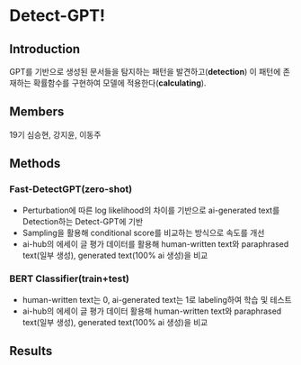 # Detect-GPT!

## Introduction
GPT를 기반으로 생성된 문서들을 탐지하는 패턴을 발견하고(**detection**) 이 패턴에 존재하는 확률함수를 구현하여 모델에 적용한다(**calculating**).

## Members
19기 심승현, 강지윤, 이동주

## Methods
### Fast-DetectGPT(zero-shot)
- Perturbation에 따른 log likelihood의 차이를 기반으로 ai-generated text를 Detection하는 Detect-GPT에 기반
- Sampling을 활용해 conditional score를 비교하는 방식으로 속도를 개선
- ai-hub의 에세이 글 평가 데이터를 활용해 human-written text와 paraphrased text(일부 생성), generated text(100% ai 생성)을 비교

### BERT Classifier(train+test)
- human-written text는 0, ai-generated text는 1로 labeling하여 학습 및 테스트
- ai-hub의 에세이 글 평가 데이터 활용해 human-written text와 paraphrased text(일부 생성), generated text(100% ai 생성)을 비교

## Results
